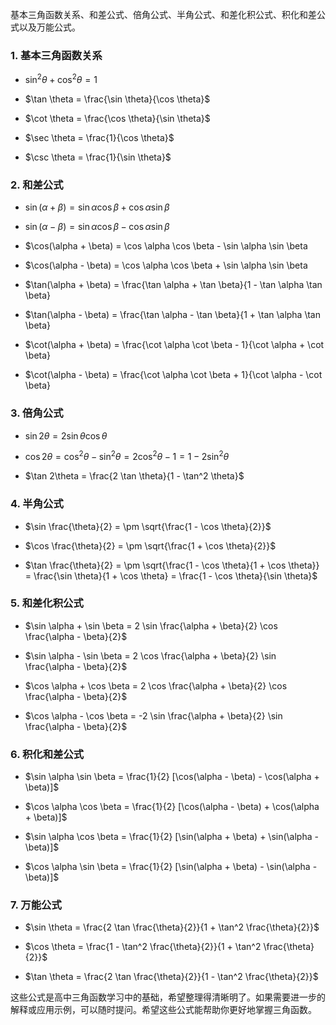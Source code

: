 基本三角函数关系、和差公式、倍角公式、半角公式、和差化积公式、积化和差公式以及万能公式。

### 1. 基本三角函数关系

- $\sin^2 \theta + \cos^2 \theta = 1$

- $\tan \theta = \frac{\sin \theta}{\cos \theta}$

- $\cot \theta = \frac{\cos \theta}{\sin \theta}$

- $\sec \theta = \frac{1}{\cos \theta}$

- $\csc \theta = \frac{1}{\sin \theta}$

### 2. 和差公式

- $\sin(\alpha + \beta) = \sin \alpha \cos \beta + \cos \alpha \sin \beta$

- $\sin(\alpha - \beta) = \sin \alpha \cos \beta - \cos \alpha \sin \beta$

- $\cos(\alpha + \beta) = \cos \alpha \cos \beta - \sin \alpha \sin \beta
- $\cos(\alpha - \beta) = \cos \alpha \cos \beta + \sin \alpha \sin \beta

- $\tan(\alpha + \beta) = \frac{\tan \alpha + \tan \beta}{1 - \tan \alpha \tan \beta}
- $\tan(\alpha - \beta) = \frac{\tan \alpha - \tan \beta}{1 + \tan \alpha \tan \beta}
- $\cot(\alpha + \beta) = \frac{\cot \alpha \cot \beta - 1}{\cot \alpha + \cot \beta}
- $\cot(\alpha - \beta) = \frac{\cot \alpha \cot \beta + 1}{\cot \alpha - \cot \beta}

### 3. 倍角公式

- $\sin 2\theta = 2 \sin \theta \cos \theta$

- $\cos 2\theta = \cos^2 \theta - \sin^2 \theta = 2 \cos^2 \theta - 1 = 1 - 2 \sin^2 \theta$

- $\tan 2\theta = \frac{2 \tan \theta}{1 - \tan^2 \theta}$

### 4. 半角公式

- $\sin \frac{\theta}{2} = \pm \sqrt{\frac{1 - \cos \theta}{2}}$

- $\cos \frac{\theta}{2} = \pm \sqrt{\frac{1 + \cos \theta}{2}}$

- $\tan \frac{\theta}{2} = \pm \sqrt{\frac{1 - \cos \theta}{1 + \cos \theta}} = \frac{\sin \theta}{1 + \cos \theta} = \frac{1 - \cos \theta}{\sin \theta}$

### 5. 和差化积公式

- $\sin \alpha + \sin \beta = 2 \sin \frac{\alpha + \beta}{2} \cos \frac{\alpha - \beta}{2}$

- $\sin \alpha - \sin \beta = 2 \cos \frac{\alpha + \beta}{2} \sin \frac{\alpha - \beta}{2}$

- $\cos \alpha + \cos \beta = 2 \cos \frac{\alpha + \beta}{2} \cos \frac{\alpha - \beta}{2}$

- $\cos \alpha - \cos \beta = -2 \sin \frac{\alpha + \beta}{2} \sin \frac{\alpha - \beta}{2}$

### 6. 积化和差公式

- $\sin \alpha \sin \beta = \frac{1}{2} [\cos(\alpha - \beta) - \cos(\alpha + \beta)]$

- $\cos \alpha \cos \beta = \frac{1}{2} [\cos(\alpha - \beta) + \cos(\alpha + \beta)]$

- $\sin \alpha \cos \beta = \frac{1}{2} [\sin(\alpha + \beta) + \sin(\alpha - \beta)]$

- $\cos \alpha \sin \beta = \frac{1}{2} [\sin(\alpha + \beta) - \sin(\alpha - \beta)]$

### 7. 万能公式

- $\sin \theta = \frac{2 \tan \frac{\theta}{2}}{1 + \tan^2 \frac{\theta}{2}}$

- $\cos \theta = \frac{1 - \tan^2 \frac{\theta}{2}}{1 + \tan^2 \frac{\theta}{2}}$

- $\tan \theta = \frac{2 \tan \frac{\theta}{2}}{1 - \tan^2 \frac{\theta}{2}}$

这些公式是高中三角函数学习中的基础，希望整理得清晰明了。如果需要进一步的解释或应用示例，可以随时提问。希望这些公式能帮助你更好地掌握三角函数。
<!--stackedit_data:
eyJoaXN0b3J5IjpbLTExNTMzOTUyNTksLTQ2MDI2ODI4OCw0Nz
QwMDg1NzRdfQ==
-->